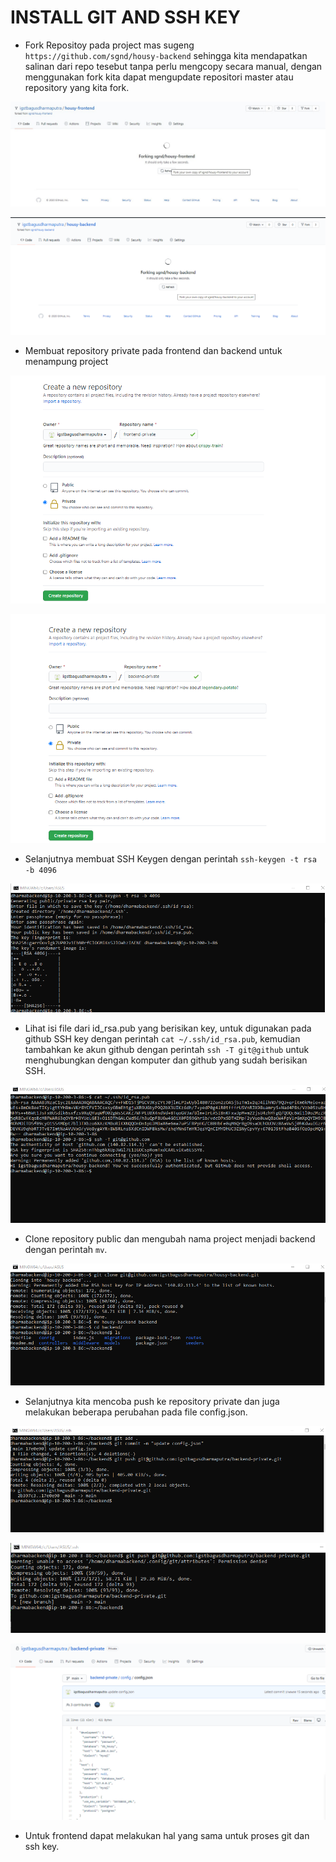 # INSTALL GIT AND SSH KEY

- Fork Repositoy pada project mas sugeng `https://github.com/sgnd/housy-backend` sehingga kita mendapatkan salinan dari repo tesebut tanpa perlu mengcopy secara manual, dengan menggunakan fork kita dapat mengupdate repositori master atau repository yang kita fork.

![text](asset/1.jpg)

![text](asset/2.png)

- Membuat repository private pada frontend dan backend untuk menampung project

![text](asset/8.png)

![text](asset/9.png)

- Selanjutnya membuat SSH Keygen dengan perintah `ssh-keygen -t rsa -b 4096`

![text](asset/4.png)

- Lihat isi file dari id_rsa.pub yang berisikan key, untuk digunakan pada github SSH key dengan perintah `cat ~/.ssh/id_rsa.pub`, kemudian tambahkan ke akun github dengan perintah `ssh -T git@github` untuk menghubungkan dengan komputer dan github yang sudah berisikan SSH.

![text](asset/5.png)


- Clone repository public dan mengubah nama project menjadi backend dengan perintah `mv`.

![text](asset/7.png)

- Selanjutnya kita mencoba push ke repository private dan juga melakukan beberapa perubahan pada file config.json.

![text](asset/12.png)

![text](asset/11.png)

![text](asset/13.png)

- Untuk frontend dapat melakukan hal yang sama untuk proses git dan ssh key.





